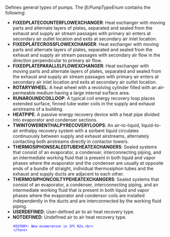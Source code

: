 ﻿Defines general types of pumps. The _IfcPumpTypeEnum_ contains the following:

* **FIXEDPLATECOUNTERFLOWEXCHANGER**: Heat exchanger with moving parts and alternate layers of plates, separated and sealed from the exhaust and supply air stream passages with primary air enters at secondary air outlet location and exits at secondary air inlet location.
* **FIXEDPLATECROSSFLOWEXCHANGER**: Heat exchanger with moving parts and alternate layers of plates, separated and sealed from the exhaust and supply air stream passages with secondary air flow in the direction perpendicular to primary air flow.
* **FIXEDPLATEPARALLELFLOWEXCHANGER**: Heat exchanger with moving parts and alternate layers of plates, separated and sealed from the exhaust and supply air stream passages with primary air enters at secondary air inlet location and exits at secondary air outlet location.
* **ROTARYWHEEL**: A heat wheel with a revolving cylinder filled with an air-permeable medium having a large internal surface area.
* **RUNAROUNDCOILLOOP**: A typical coil energy recovery loop places extended surface, finned tube water coils in the supply and exhaust airstreams of a building.
* **HEATPIPE**: A passive energy recovery device with a heat pipe divided into evaporator and condenser sections.
* **TWINTOWERENTHALPYRECOVERYLOOPS**: An air-to-liquid, liquid-to-air enthalpy recovery system with a sorbent liquid circulates continuously between supply and exhaust airstreams, alternately contacting both airstreams directly in contactor towers.
* **THERMOSIPHONSEALEDTUBEHEATEXCHANGERS**: Sealed systems that consist of an evaporator, a condenser, interconnecting piping, and an intermediate working fluid that is present in both liquid and vapor phases where the evaporator and the condenser are usually at opposite ends of a bundle of straight, individual thermosiphon tubes and the exhaust and supply ducts are adjacent to each other.
* **THERMOSIPHONCOILTYPEHEATEXCHANGERS**: Sealed systems that consist of an evaporator, a condenser, interconnecting piping, and an intermediate working fluid that is present in both liquid and vapor phases where the evaporator and condensor coils are installed independently in the ducts and are interconnected by the working fluid piping.
* **USERDEFINED**: User-defined air to air heat recovery type.
* **NOTDEFINED**: Undefined air to air heat recovery type.

> <font color="#0000ff" size="-1">
    	HISTORY: New enumeration in IFC R2x.<br>
    	</font>
